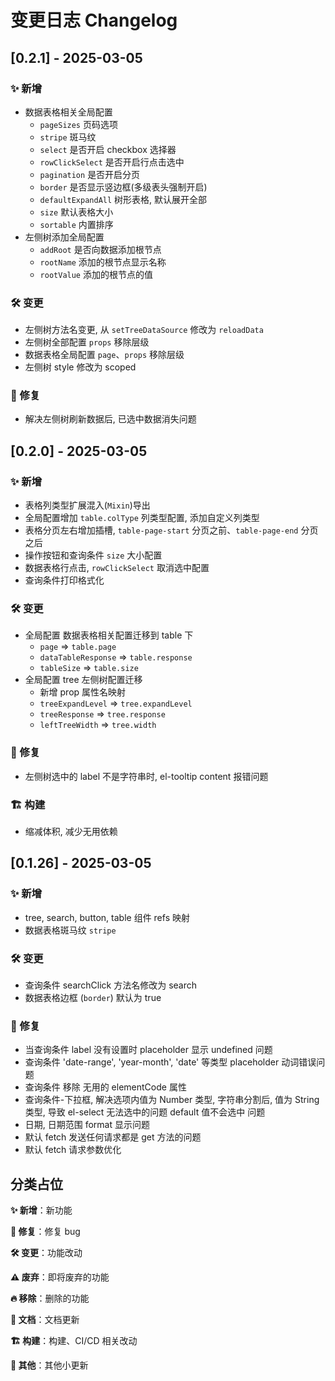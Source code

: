# 变更日志 Changelog

## [0.2.1] - 2025-03-05
### ✨ 新增

- 数据表格相关全局配置
  - `pageSizes` 页码选项
  - `stripe` 斑马纹
  - `select` 是否开启 checkbox 选择器
  - `rowClickSelect` 是否开启行点击选中
  - `pagination` 是否开启分页
  - `border` 是否显示竖边框(多级表头强制开启)
  - `defaultExpandAll` 树形表格, 默认展开全部
  - `size` 默认表格大小
  - `sortable` 内置排序
- 左侧树添加全局配置 
  - `addRoot` 是否向数据添加根节点
  - `rootName` 添加的根节点显示名称
  - `rootValue` 添加的根节点的值




### 🛠️ 变更

- 左侧树方法名变更, 从 `setTreeDataSource` 修改为 `reloadData`
- 左侧树全部配置 `props` 移除层级
- 数据表格全局配置 `page`、`props` 移除层级
- 左侧树 style 修改为 scoped




### 🐞 修复

- 解决左侧树刷新数据后, 已选中数据消失问题




## [0.2.0] - 2025-03-05

### ✨ 新增

- 表格列类型扩展混入(`Mixin`)导出
- 全局配置增加 `table.colType` 列类型配置, 添加自定义列类型
- 表格分页左右增加插槽, `table-page-start` 分页之前、`table-page-end` 分页之后
- 操作按钮和查询条件 `size` 大小配置
- 数据表格行点击, `rowClickSelect` 取消选中配置
- 查询条件打印格式化



### 🛠️ 变更

- 全局配置 数据表格相关配置迁移到 table 下
  - `page` => `table.page`
  - `dataTableResponse` => `table.response`
  - `tableSize` => `table.size`
- 全局配置 tree 左侧树配置迁移
  - 新增 prop 属性名映射
  - `treeExpandLevel` => `tree.expandLevel`
  - `treeResponse` => `tree.response`
  - `leftTreeWidth` => `tree.width`



### 🐞 修复

- 左侧树选中的 label 不是字符串时, el-tooltip content 报错问题



### 🏗️ 构建

- 缩减体积, 减少无用依赖



## [0.1.26] - 2025-03-05

### ✨ 新增

- tree, search, button, table 组件 refs 映射
- 数据表格斑马纹 `stripe`



### 🛠️ 变更

- 查询条件 searchClick 方法名修改为 search
- 数据表格边框 (`border`) 默认为 true



### 🐞 修复
- 当查询条件 label 没有设置时 placeholder 显示 undefined 问题
- 查询条件 'date-range', 'year-month', 'date' 等类型 placeholder 动词错误问题
- 查询条件 移除 无用的 elementCode 属性
- 查询条件-下拉框, 解决选项内值为 Number 类型, 字符串分割后, 值为 String 类型, 导致 el-select 无法选中的问题 default 值不会选中 问题
- 日期, 日期范围 format 显示问题
- 默认 fetch 发送任何请求都是 get 方法的问题
- 默认 fetch 请求参数优化

















## 分类占位

**✨ 新增**：新功能

**🐞 修复**：修复 bug

**🛠️ 变更**：功能改动

**⚠️ 废弃**：即将废弃的功能

**🔥 移除**：删除的功能

**📖 文档**：文档更新

**🏗️ 构建**：构建、CI/CD 相关改动

**📝 其他**：其他小更新